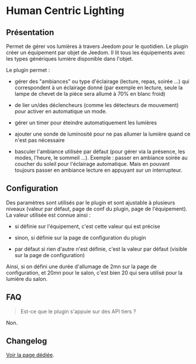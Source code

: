 # Human Centric Lighting

## Présentation

Permet de gérer vos lumières à travers Jeedom pour le quotidien. Le plugin créer un équipement par objet de Jeedom. Il lit tous les équipements avec les types génériques lumière disponible dans l'objet.

Le plugin permet :

- gérer des "ambiances" ou type d'éclairage (lecture, repas, soirée ...) qui correspondent à un éclairage donné (par exemple en lecture, seule la lampe de chevet de la pièce sera allumé à 70% en blanc froid)

- de lier un/des déclencheurs (comme les détecteurs de mouvement) pour activer en automatique un mode.

- gérer un timer pour éteindre automatiquement les lumières

- ajouter une sonde de luminosité pour ne pas allumer la lumière quand ce n'est pas nécessaire

- basculer l'ambiance utilisée par défaut (pour gérer via la présence, les modes, l'heure, le sommeil ...). Exemple : passer en ambiance soirée au coucher du soleil pour l'éclairage automatique. Mais en pouvant toujours passer en ambiance lecture en appuyant sur un interrupteur.

## Configuration

Des paramètres sont utilisés par le plugin et sont ajustable à plusieurs niveaux (valeur par défaut, page de conf du plugin, page de l'équipement). La valeur utilisée est connue ainsi :

- si définie sur l'équipement, c'est cette valeur qui est précise

- sinon, si définie sur la page de configuration du plugin

- par défaut si rien d'autre n'est définie, c'est la valeur par défaut (visible sur la page de configuration)

Ainsi, si on défini une durée d'allumage de 2mn sur la page de configuration, et 20mn pour le salon, c'est bien 20 qui sera utilisé pour la lumière du salon.

## FAQ

> Est-ce que le plugin s'appuie sur des API tiers ?

Non.


## Changelog

[Voir la page dédiée](changelog.md).
